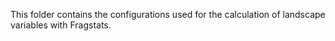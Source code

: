 This folder contains the configurations used for the calculation of landscape variables with Fragstats.
